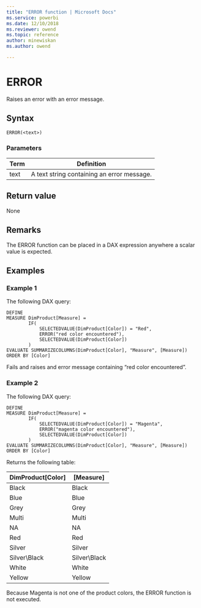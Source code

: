 ```yaml
---
title: "ERROR function | Microsoft Docs"
ms.service: powerbi 
ms.date: 12/10/2018
ms.reviewer: owend
ms.topic: reference
author: minewiskan
ms.author: owend

---
```

# ERROR
Raises an error with an error message.  
  
## Syntax  
  
```dax
ERROR(<text>)  
```
  
### Parameters  
  
|Term|Definition|  
|--------|--------------|  
|text|A text string containing an error message.|  
  
## Return value  
None 
  
## Remarks  
The ERROR function can be placed in a DAX expression anywhere a scalar value is expected.
   
  
## Examples  
### Example 1

The following DAX query:
```dax
DEFINE
MEASURE DimProduct[Measure] = 
		IF(
			SELECTEDVALUE(DimProduct[Color]) = "Red",
			ERROR("red color encountered"),
			SELECTEDVALUE(DimProduct[Color])
		)
EVALUATE SUMMARIZECOLUMNS(DimProduct[Color], "Measure", [Measure])
ORDER BY [Color]
```

Fails and raises and error message containing “red color encountered”.


### Example 2
The following DAX query:

```dax
DEFINE
MEASURE DimProduct[Measure] = 
		IF(
			SELECTEDVALUE(DimProduct[Color]) = "Magenta",
			ERROR("magenta color encountered"),
			SELECTEDVALUE(DimProduct[Color])
		)
EVALUATE SUMMARIZECOLUMNS(DimProduct[Color], "Measure", [Measure])
ORDER BY [Color] 
```

Returns the following table: 

DimProduct[Color]  |[Measure] 
---------|---------
Black     |        Black 
Blue     |       Blue  
Grey     |      Grey   
Multi     |    Multi     
NA     |        NA 
Red     |     Red    
Silver     |     Silver    
Silver\Black     |   Silver\Black      
White    |       White  
Yellow    |        Yellow 

Because Magenta is not one of the product colors, the ERROR function is not executed.
